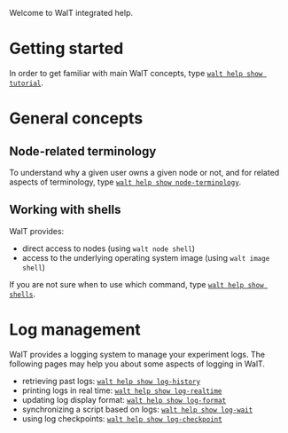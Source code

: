 
Welcome to WalT integrated help.

# Getting started

In order to get familiar with main WalT concepts, type [`walt help show tutorial`](tutorial.md).

# General concepts

## Node-related terminology

To understand why a given user owns a given node or not, and for related aspects of terminology, type [`walt help show node-terminology`](node-terminology.md).

## Working with shells

WalT provides:
* direct access to nodes (using `walt node shell`)
* access to the underlying operating system image (using `walt image shell`)

If you are not sure when to use which command, type [`walt help show shells`](shells.md).

# Log management

WalT provides a logging system to manage your experiment logs.
The following pages may help you about some aspects of logging in WalT.
* retrieving past logs: [`walt help show log-history`](log-history.md)
* printing logs in real time: [`walt help show log-realtime`](log-realtime.md)
* updating log display format: [`walt help show log-format`](log-format.md)
* synchronizing a script based on logs: [`walt help show log-wait`](log-wait.md)
* using log checkpoints: [`walt help show log-checkpoint`](log-checkpoint.md)

